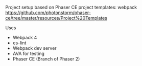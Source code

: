 Project setup based on Phaser CE project templates: webpack
https://github.com/photonstorm/phaser-ce/tree/master/resources/Project%20Templates

Uses
* Webpack 4
* es-lint
* Webpack dev server
* AVA for testing
* Phaser CE (Branch of Phaser 2)
